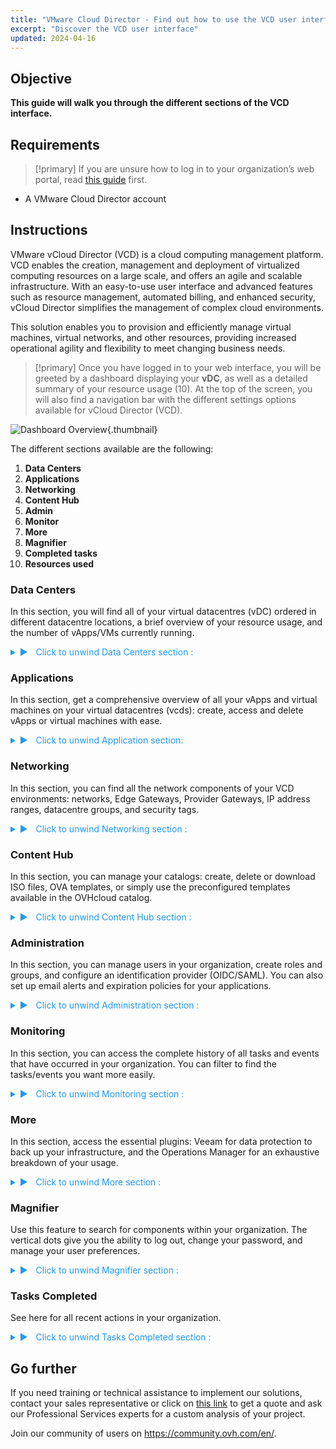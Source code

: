 ```yaml
---
title: "VMware Cloud Director - Find out how to use the VCD user interface"
excerpt: "Discover the VCD user interface"
updated: 2024-04-16
---
```


<style>
details>summary {
	color:rgb(33, 153, 232) !important;
	cursor: pointer;
}
details>summary::before {
	content:'\25B6';
	padding-right:1ch;
}
details[open]>summary::before {
	content:'\25BC';
}
</style>


## Objective

**This guide will walk you through the different sections of the VCD interface.**

## Requirements

>[!primary]
> If you are unsure how to log in to your organization’s web portal, read [this guide](/pages/hosted_private_cloud/hosted_private_cloud_powered_by_vmware/vcd-logging) first.

- A VMware Cloud Director account

## Instructions

VMware vCloud Director (VCD) is a cloud computing management platform. VCD enables the creation, management and deployment of virtualized computing resources on a large scale, and offers an agile and scalable infrastructure. With an easy-to-use user interface and advanced features such as resource management, automated billing, and enhanced security, vCloud Director simplifies the management of complex cloud environments.

This solution enables you to provision and efficiently manage virtual machines, virtual networks, and other resources, providing increased operational agility and flexibility to meet changing business needs.

>[!primary]
> Once you have logged in to your web interface, you will be greeted by a dashboard displaying your **vDC**, as well as a detailed summary of your resource usage (10). At the top of the screen, you will also find a navigation bar with the different settings options available for vCloud Director (VCD).

![Dashboard Overview](images/vcd-dashboard-overview.png){.thumbnail}

The different sections available are the following:

1. **Data Centers**
2. **Applications**
3. **Networking**
4. **Content Hub**
5. **Admin**
6. **Monitor**
7. **More**
8. **Magnifier**
9. **Completed tasks**
10. **Resources used**

### Data Centers

In this section, you will find all of your virtual datacentres (vDC) ordered in different datacentre locations, a brief overview of your resource usage, and the number of vApps/VMs currently running.</summary>

<details>
<summary> Click to unwind Data Centers section :</summary> 
<summary>Compute :</summary>

- `vApps`{.action}.
- `Virtual Machines`{.action}.
- `Affinity Rules`{.action}.

<summary>Networking :</summary>

- `Networks`{.action}.
- `Edges`{.action}.

<summary>Storage :</summary>

- `Named disks`{.action}.
- `Storage Policies`{.action}.

<summary>Settings :</summary>

- `General`{.action}.
- `Metadata`{.action}.
- `Sharing`{.action}.
- `Kubernetes Policies`{.action}.

<summary>

![Datacenters Overview](images/vcd_overview_datacenter.gif){.thumbnail}

</summary>
</details>

### Applications
In this section, get a comprehensive overview of all your vApps and virtual machines on your virtual datacentres (vcds): create, access and delete vApps or virtual machines with ease.

<details>
<summary> Click to unwind Application section:</summary>
- `Virtual Applications`
- `Virtual Machines`
- `Container Applications`

<summary>

![Applications Overview](images/vcd_overview_application.gif){.thumbnail}

</summary>
</details>

### Networking
In this section, you can find all the network components of your VCD environments: networks, Edge Gateways, Provider Gateways, IP address ranges, datacentre groups, and security tags.

<details>
<summary> Click to unwind Networking section :</summary>

Networking :
- `Networks`
- `Edge Gateways`
- `Provider Gateways`
- `IP Spaces`
- `Data Center Groups`
- `Security Tags`
</summary>

<summary>

![Network Overview](images/vcd_overview_networking.gif){.thumbnail}

</summary>
</details>

### Content Hub
In this section, you can manage your catalogs: create, delete or download ISO files, OVA templates, or simply use the preconfigured templates available in the OVHcloud catalog.

<details>
<summary> Click to unwind Content Hub section :</summary>

<summary>Content</summary>

- `Bibliothèques de contenu`
- `Services`
</summary>

<summary>

![Content Hub Overview](images/vcd_overview_content-hub.gif){.thumbnail}

</summary>
</details>

### Administration
In this section, you can manage users in your organization, create roles and groups, and configure an identification provider (OIDC/SAML). You can also set up email alerts and expiration policies for your applications.

<details>
<summary> Click to unwind Administration section :</summary>
<summary>Access control :</summary>

- `Users`
- `Groups`
- `Roles`

<summary>Fournisseur d'identités</summary>

- `SAML`
- `OIDC`

<summary>Gestion des certificats</summary>

- `Certificate Management`

<summary>Organisations :</summary>
<summary>Paramètres :</summary>

- `General`
- `Email`
- `Guest Personnalization`
- `Metadata`
- `Multisite`
- `Policies`
- `Quotas`

<summary>

![Administration Overview](images/vcd_overview_administration.gif){.thumbnail}

</summary>
</details>

### Monitoring
In this section, you can access the complete history of all tasks and events that have occurred in your organization. You can filter to find the tasks/events you want more easily.

<details>
<summary> Click to unwind Monitoring section :</summary>

<summary>

![Monitoring Overview](images/vcd_overview_monitor.gif){.thumbnail}

</summary>
</details>

### More
In this section, access the essential plugins: Veeam for data protection to back up your infrastructure, and the Operations Manager for an exhaustive breakdown of your usage.
<details>
<summary> Click to unwind More section :</summary>

<summary>

![More options Overview](images/vcd_overview_more.gif){.thumbnail}

</summary>
</details>

### Magnifier
Use this feature to search for components within your organization. The vertical dots give you the ability to log out, change your password, and manage your user preferences.

<details>
<summary> Click to unwind Magnifier section :</summary>

<summary>

![Overview Magnifier](images/vcd_overview_loupe.gif){.thumbnail}

</summary>
</details>

### Tasks Completed
See here for all recent actions in your organization.

<details>
<summary> Click to unwind Tasks Completed section :</summary>

<summary>

![Tasks Overview](images/vcd-recent-tasks-overview.png){.thumbnail}

</summary>
</details>

## Go further

If you need training or technical assistance to implement our solutions, contact your sales representative or click on [this link](https://www.ovhcloud.com/en-gb/professional-services/) to get a quote and ask our Professional Services experts for a custom analysis of your project.

Join our community of users on <https://community.ovh.com/en/>.
